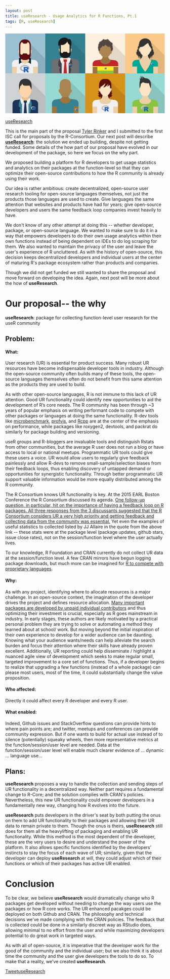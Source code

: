 ```yaml
---
layout: post
title: useResearch - Usage Analytics for R Functions, Pt.1
tags: [R, useResearch]
---
```


![](/images/useRs.jpg)

<a class="github-button" href="https://github.com/data-steve/useResearch" data-icon="octicon-star" data-style="mega">useResearch</a>

This is the main part of the proposal [Tyler Rinker](www.github.com/trinker) and I submitted to the first ISC call for proposals by the R-Consortium. Our next post will describe [**useResearch**](https://github.com/data-steve/useResearch): the solution we ended up building, despite not getting funded. Some details of the how part of our proposal have evolved in our development of the package, so here we focus on the why part.

We proposed building a platform for R developers to get usage statistics and analytics on their packages at the function-level so that they can optimize their open-source contributions to how the R community is already using their work. 

Our idea is rather ambitious: create decentralized, open-source user research tooling for open-source languages themselves, not just the products those languages are used to create. Give languages the same attention that websites and products have had for years; give open-source developers and users the same feedback loop companies invest heavily to have. 

We don't know of any other attempt at doing this -- whether developer, package, or open-source language. We wanted to make sure to do it in a way that empowers developers to do their own usage analytics within their own functions instead of being dependent on IDEs to do log scraping for them. We also wanted to maintain the privacy of the user and leave the user's experience of R uncluttered. As with the history of open-source, this decision keeps decentralized developers and individual users at the center of maturing R's package ecosystem rather than products and companies. 

Though we did not get funded we still wanted to share the proposal and move forward on developing the idea. Again, next post will be more about the how of **useResearch**.


# Our proposal-- the why


**useResearch**: package for collecting function-level user research for the useR community


## Problem:

#### What:

User research (UR) is essential for product success. Many robust UR resources have become indispensable developer tools in industry. Although the open-source community often builds many of these tools, the open-source languages themselves often do not benefit from this same attention as the products they are used to build.

As with other open-source languages, R is not immune to this lack of UR attention. Good UR functionality could identify new opportunities to aid the development of R’s core needs. The R community has been through ~3 years of popular emphasis on writing performant code to compete with other packages or languages at doing the same functionality. R-dev tools like [microbenchmark](https://trinkerrstuff.wordpress.com/2012/04/28/microbenchmarking-with/), [profvis](https://twitter.com/sckottie/status/672843219114176513), and [Rcpp](http://www.r-bloggers.com/rcpp-now-used-by-over-500-cran-packages/) are at the center of the emphasis on performance, while packages like roxygen2, devtools, and packrat do similarly for package building and versioning.

useR groups and R-bloggers are invaluable tools and distinguish Rstats from other communities, but the average R user does not run a blog or have access to local or national meetups. Programmatic UR tools could give these users a voice. UR would allow users to regularly give feedback painlessly and allow R-devs to remove small-sample/selection biases from their feedback loops, thus enabling discovery of untapped demand or opportunities for synergistic functionality. Through better programmatic UR support valuable information would be more equally distributed among the R community.

The R Consortium knows UR functionality is key. At the 2015 EARL Boston Conference the R Consortium discussed its agenda. [One follow-up question, in particular, hit on the importance of having a feedback loop on R packages. All three responses from the 3 discussants suggested that the R Consortium considers UR a very high priority and getting feedback and collecting data from the community was essential.](http://www.scribblelive.com/Event/Live_from_EARL_Boston/201901662) Yet even the examples of useful statistics to collected listed by JJ Allaire in the quote from the above link -- these stats were at the package level (package updates, github stars, issue close rates), not on the session/function level where the user actually lives.

To our knowledge, R Foundation and CRAN currently do not collect UR data at the session/function level. A few CRAN mirrors have begun logging package downloads, but much more can be imagined for [R to compete with
proprietary languages](http://www.scribblelive.com/Event/Live_from_EARL_Boston/201898332). 

#### Why:

As with any project, identifying where to allocate resources is a major challenge. In an open-source context, the imagination of the developer drives the project and defines resource allocation. [Many important packages are developed by unpaid individual contributors](http://www.scribblelive.com/Event/Live_from_EARL_Boston/201902795) and thus optimizing their investment is crucial, especially as R goes mainstream in industry. In early stages, these authors are likely motivated by a practical personal problem they are trying to solve or automating a method they learned about at school/ work. But moving beyond the initial inspiration of their own experience to develop for a wider audience can be daunting. Knowing what your audience wants/needs can help alleviate the search burden and focus their attention where their skills have already proven excellent. Additionally, UR reporting could help disseminate / highlight a nuanced agile view of development which seeks to make regular small, targeted improvement to a core set of functions. Thus, if a developer begins to realize that upgrading a few functions (instead of a whole package) can please most users, most of the time, it could substantially change the value proposition.

#### Who affected:

Directly it could affect every R developer and every R user.

#### What enabled:

Indeed, Github issues and StackOverflow questions can provide hints to where pain points are; and twitter, meetups and conferences can provide community expression. But if one wants to build for actual use instead of to silence (potentially) squeaky wheels, then more representative metrics at the function/session/user level are
needed. Data at the function/session/user level will enable much clearer evidence of ... dynamic ... language use...

## Plans:

**useResearch** proposes a way to handle the collection and sending steps of UR functionality in a decentralized way. Neither part requires a fundamental change to R-Core; and the solution complies with CRAN's policies. Nevertheless, this new UR functionality could empower developers in a fundamentally new way, changing how R evolves into the future.


**useResearch** puts developers in the driver's seat by both putting the onus on them to add UR functionality to their packages and allowing their UR data to remain private to them. Though the onus is theirs, **useResearch** still does for them all the heavylifting of packaging and enabling UR functionality. While this method is the most dependent of the developer, these are the very users to desire and understand the power of the platform. It also allows specific functions identified by the developers' instincts to stay the focus of each wave of UR; similarly, given that the developer can deploy **useResearch** at will, they could adjust which of their functions or which of their packages has active UR enabled.

# Conclusion


To be clear, we believe **useResearch** would dramatically change who R packages get developed without needing to change the way users use the packages or how R core works. The UR enhanced pacakges could be deployed on both Github and CRAN. The philosophy and technical decisions we've made complying with the CRAN policies. The feedback that is collected could be done in a similarly discreet way as RStudio does, allowing minimal to no effort from the user and while maximizing developers potential to do great work in targeted ways. 

As with all of open-source, it is imperative that the developer work for the good of the community and the individual user; but we also think it is about time the community and the user give developers the tools to do so. To make that a reality, we've created **useResearch**.



<a href="https://twitter.com/share" class="twitter-share-button" data-via="data_steve" data-size="large" data-hashtags="rstats, OSS, opensource, userResearch" data-dnt="true">Tweet</a><a class="github-button" href="https://github.com/data-steve/useResearch" data-icon="octicon-star" data-style="mega">useResearch</a>

<br><br>
